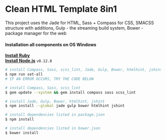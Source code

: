 # Clean HTML Template 8in1
This project uses the Jade for HTML, Sass + Compass for CSS, SMACSS structure with additions, Gulp - the streaming build system, Bower - package manager for the web
#### Installation all components on OS Windows
**[Install Ruby](http://rubyinstaller.org/downloads/)**<br/>
**[Install Node.js](https://nodejs.org/dist/latest-v0.12.x/)** `v0.12.8`

```sh
# install Compass, Sass, scss_lint, Jade, Gulp, Bower, htmlhint, jshint, dependencies
$ npm run set-all
# IF AN ERROR OCCURS, TRY THE CODE BELOW

# install Compass, Sass, scss_lint
$ gem update --system && gem install compass sass scss_lint

# install Jade, Gulp, Bower, htmlhint, jshint
$ npm install --global jade gulp bower htmlhint jshint

# install dependencies listed in package.json
$ npm install

# install dependencies listed in bower.json
$ bower install
```
